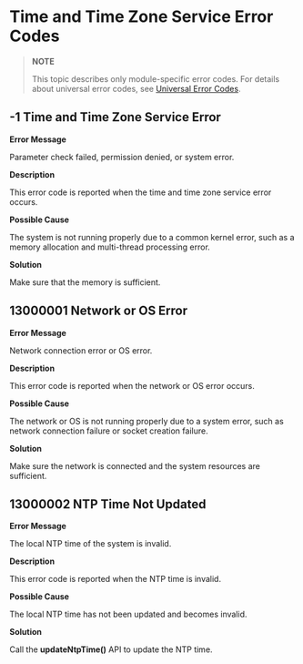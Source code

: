 # Time and Time Zone Service Error Codes

> **NOTE**
>
> This topic describes only module-specific error codes. For details about universal error codes, see [Universal Error Codes](../errorcode-universal.md).

## -1 Time and Time Zone Service Error

**Error Message**

Parameter check failed, permission denied, or system error.

**Description**

This error code is reported when the time and time zone service error occurs.

**Possible Cause**

The system is not running properly due to a common kernel error, such as a memory allocation and multi-thread processing error.

**Solution**

Make sure that the memory is sufficient.

## 13000001 Network or OS Error

**Error Message**

Network connection error or OS error.

**Description**

This error code is reported when the network or OS error occurs.

**Possible Cause**

The network or OS is not running properly due to a system error, such as network connection failure or socket creation failure.

**Solution**

Make sure the network is connected and the system resources are sufficient.


## 13000002 NTP Time Not Updated

**Error Message**

The local NTP time of the system is invalid.

**Description**

This error code is reported when the NTP time is invalid.

**Possible Cause**

The local NTP time has not been updated and becomes invalid.

**Solution**

Call the **updateNtpTime()** API to update the NTP time.
